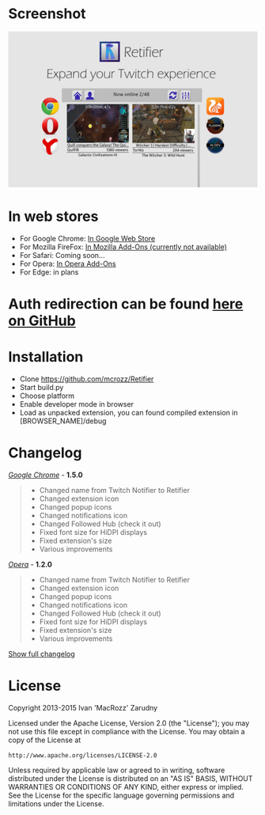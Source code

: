 # Screenshot
![Screenshot](https://raw.githubusercontent.com/mcrozz/Retifier/master/screenshots/ScreenShot_1.png)

# In web stores
* For Google Chrome: [In Google Web Store](http://bit.ly/RetifierChrome)
* For Mozilla FireFox: [In Mozilla Add-Ons (currently not available)](http://bit.ly/RetifierFirefox)
* For Safari:	Coming soon...
* For Opera: [In Opera Add-Ons](http://bit.ly/RetifierOpera)
* For Edge: in plans

# Auth redirection can be found [here on GitHub](https://github.com/mcrozz/backupsite/blob/gh-pages/auth/twitch.html)

# Installation
* Clone https://github.com/mcrozz/Retifier
* Start build.py
* Choose platform
* Enable developer mode in browser
* Load as unpacked extension, you can found compiled extension in [BROWSER_NAME]/debug

# Changelog
[_Google Chrome_](CHANGELOG.md#google-chrome) - **1.5.0**
>* Changed name from Twitch Notifier to Retifier
>* Changed extension icon
>* Changed popup icons
>* Changed notifications icon
>* Changed Followed Hub (check it out)
>* Fixed font size for HiDPI displays
>* Fixed extension's size
>* Various improvements

[_Opera_](CHANGELOG.md#opera) - **1.2.0**
>* Changed name from Twitch Notifier to Retifier
>* Changed extension icon
>* Changed popup icons
>* Changed notifications icon
>* Changed Followed Hub (check it out)
>* Fixed font size for HiDPI displays
>* Fixed extension's size
>* Various improvements

[Show full changelog](CHANGELOG.md)


# License
Copyright 2013-2015 Ivan 'MacRozz' Zarudny

Licensed under the Apache License, Version 2.0 (the "License");
you may not use this file except in compliance with the License.
You may obtain a copy of the License at

	http://www.apache.org/licenses/LICENSE-2.0

Unless required by applicable law or agreed to in writing, software
distributed under the License is distributed on an "AS IS" BASIS,
WITHOUT WARRANTIES OR CONDITIONS OF ANY KIND, either express or implied.
See the License for the specific language governing permissions and
limitations under the License.